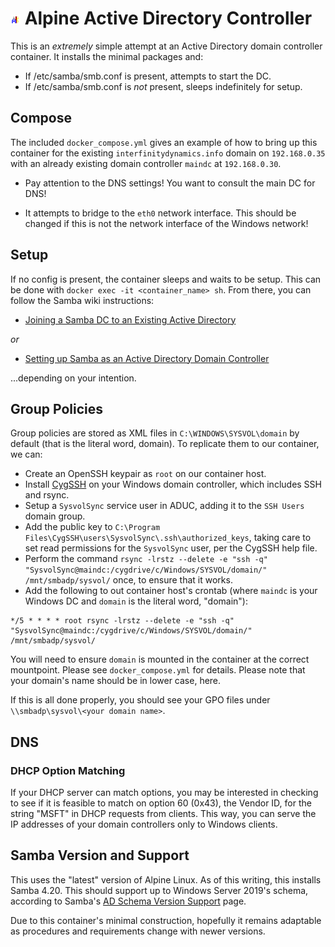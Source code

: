 
# ![Alpine Directory Logo](alpine-dc.png) Alpine Active Directory Controller

This is an *extremely* simple attempt at an Active Directory domain controller container. It installs the minimal packages and:

* If /etc/samba/smb.conf is present, attempts to start the DC.
* If /etc/samba/smb.conf is *not* present, sleeps indefinitely for setup.

## Compose

The included `docker_compose.yml` gives an example of how to bring up this container for the existing `interfinitydynamics.info` domain on `192.168.0.35` with an already existing domain controller `maindc` at `192.168.0.30`.

* Pay attention to the DNS settings! You want to consult the main DC for DNS!

* It attempts to bridge to the `eth0` network interface. This should be changed if this is not the network interface of the Windows network!

## Setup

If no config is present, the container sleeps and waits to be setup. This can be done with `docker exec -it <container_name> sh`. From there, you can follow the Samba wiki instructions:

* [Joining a Samba DC to an Existing Active Directory](https://wiki.samba.org/index.php/Joining_a_Samba_DC_to_an_Existing_Active_Directory)

*or*

* [Setting up Samba as an Active Directory Domain Controller](https://wiki.samba.org/index.php/Setting_up_Samba_as_an_Active_Directory_Domain_Controller)

...depending on your intention.

## Group Policies

Group policies are stored as XML files in `C:\WINDOWS\SYSVOL\domain` by default (that is the literal word, domain). To replicate them to our container, we can:

* Create an OpenSSH keypair as `root` on our container host.
* Install [CygSSH](https://github.com/Bill-Stewart/CygSSH) on your Windows domain controller, which includes SSH and rsync.
* Setup a `SysvolSync` service user in ADUC, adding it to the `SSH Users` domain group.
* Add the public key to `C:\Program Files\CygSSH\users\SysvolSync\.ssh\authorized_keys`, taking care to set read permissions for the `SysvolSync` user, per the CygSSH help file.
* Perform the command `rsync -lrstz --delete -e "ssh -q" "SysvolSync@maindc:/cygdrive/c/Windows/SYSVOL/domain/" /mnt/smbadp/sysvol/` once, to ensure that it works.
* Add the following to out container host's crontab (where `maindc` is your Windows DC and `domain` is the literal word, "domain"):

```
*/5 * * * * root rsync -lrstz --delete -e "ssh -q" "SysvolSync@maindc:/cygdrive/c/Windows/SYSVOL/domain/" /mnt/smbadp/sysvol/
```

You will need to ensure `domain` is mounted in the container at the correct mountpoint. Please see `docker_compose.yml` for details. Please note that your domain's name should be in lower case, here.

If this is all done properly, you should see your GPO files under `\\smbadp\sysvol\<your domain name>`.

## DNS

### DHCP Option Matching

If your DHCP server can match options, you may be interested in checking to see if it is feasible to match on option 60 (0x43), the Vendor ID, for the string "MSFT" in DHCP requests from clients. This way, you can serve the IP addresses of your domain controllers only to Windows clients.

## Samba Version and Support

This uses the "latest" version of Alpine Linux. As of this writing, this installs Samba 4.20. This should support up to Windows Server 2019's schema, according to Samba's [AD Schema Version Support](https://wiki.samba.org/index.php/AD_Schema_Version_Support) page.

Due to this container's minimal construction, hopefully it remains adaptable as procedures and requirements change with newer versions.

